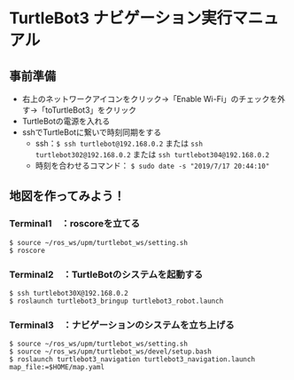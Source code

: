 # TurtleBot3 ナビゲーション実行マニュアル

## 事前準備
* 右上のネットワークアイコンをクリック→「Enable Wi-Fi」のチェックを外す→「toTurtleBot3」をクリック
* TurtleBotの電源を入れる
* sshでTurtleBotに繋いで時刻同期をする
  * ssh：`$ ssh turtlebot@192.168.0.2` または `ssh turtlebot302@192.168.0.2` または `ssh turtlebot304@192.168.0.2`
  * 時刻を合わせるコマンド： `$ sudo date -s "2019/7/17 20:44:10"`

## 地図を作ってみよう！
### Terminal1　：roscoreを立てる
```
$ source ~/ros_ws/upm/turtlebot_ws/setting.sh
$ roscore
```

### Terminal2　：TurtleBotのシステムを起動する
```
$ ssh turtlebot30X@192.168.0.2
$ roslaunch turtlebot3_bringup turtlebot3_robot.launch
```

### Terminal3　：ナビゲーションのシステムを立ち上げる
```
$ source ~/ros_ws/upm/turtlebot_ws/setting.sh
$ source ~/ros_ws/upm/turtlebot_ws/devel/setup.bash
$ roslaunch turtlebot3_navigation turtlebot3_navigation.launch map_file:=$HOME/map.yaml
```